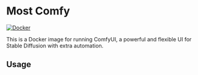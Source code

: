 # Most Comfy

[![Docker](https://github.com/burritocatai/most-comfy/actions/workflows/docker-publish.yml/badge.svg)](https://github.com/burritocatai/most-comfy/actions/workflows/docker-publish.yml)

This is a Docker image for running ComfyUI, a powerful and flexible UI for Stable Diffusion with extra automation.

## Usage


